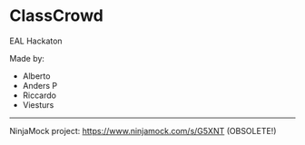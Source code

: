 # ClassCrowd
EAL Hackaton

Made by:
* Alberto
* Anders P
* Riccardo
* Viesturs

------------

NinjaMock project: https://www.ninjamock.com/s/G5XNT (OBSOLETE!)